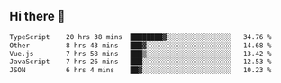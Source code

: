 ## Hi there 👋

<!--START_SECTION:waka-->

```txt
TypeScript    20 hrs 38 mins  ████████▓░░░░░░░░░░░░░░░░   34.76 %
Other         8 hrs 43 mins   ███▓░░░░░░░░░░░░░░░░░░░░░   14.68 %
Vue.js        7 hrs 58 mins   ███▒░░░░░░░░░░░░░░░░░░░░░   13.42 %
JavaScript    7 hrs 26 mins   ███░░░░░░░░░░░░░░░░░░░░░░   12.53 %
JSON          6 hrs 4 mins    ██▓░░░░░░░░░░░░░░░░░░░░░░   10.23 %
```

<!--END_SECTION:waka-->
